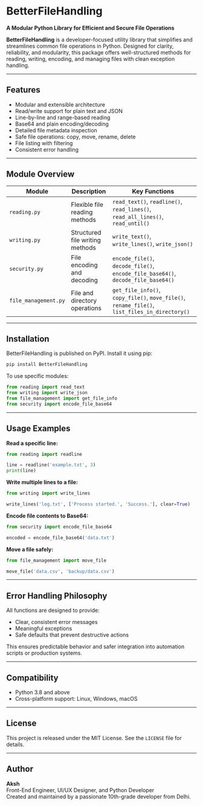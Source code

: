 # BetterFileHandling  
**A Modular Python Library for Efficient and Secure File Operations**

**BetterFileHandling** is a developer-focused utility library that simplifies and streamlines common file operations in Python. Designed for clarity, reliability, and modularity, this package offers well-structured methods for reading, writing, encoding, and managing files with clean exception handling.

---

## Features

- Modular and extensible architecture  
- Read/write support for plain text and JSON  
- Line-by-line and range-based reading  
- Base64 and plain encoding/decoding  
- Detailed file metadata inspection  
- Safe file operations: copy, move, rename, delete  
- File listing with filtering  
- Consistent error handling

---

## Module Overview

| Module | Description | Key Functions |
|--------|-------------|----------------|
| `reading.py` | Flexible file reading methods | `read_text()`, `readline()`, `read_lines()`, `read_all_lines()`, `read_until()` |
| `writing.py` | Structured file writing methods | `write_text()`, `write_lines()`, `write_json()` |
| `security.py` | File encoding and decoding | `encode_file()`, `decode_file()`, `encode_file_base64()`, `decode_file_base64()` |
| `file_management.py` | File and directory operations | `get_file_info()`, `copy_file()`, `move_file()`, `rename_file()`, `list_files_in_directory()` |

---

## Installation

BetterFileHandling is published on PyPI. Install it using pip:

```bash
pip install BetterFileHandling
```

To use specific modules:

```python
from reading import read_text
from writing import write_json
from file_management import get_file_info
from security import encode_file_base64
```

---

## Usage Examples

**Read a specific line:**
```python
from reading import readline

line = readline('example.txt', 3)
print(line)
```

**Write multiple lines to a file:**
```python
from writing import write_lines

write_lines('log.txt', ['Process started.', 'Success.'], clear=True)
```

**Encode file contents to Base64:**
```python
from security import encode_file_base64

encoded = encode_file_base64('data.txt')
```

**Move a file safely:**
```python
from file_management import move_file

move_file('data.csv', 'backup/data.csv')
```

---

## Error Handling Philosophy

All functions are designed to provide:

- Clear, consistent error messages  
- Meaningful exceptions  
- Safe defaults that prevent destructive actions  

This ensures predictable behavior and safer integration into automation scripts or production systems.

---

## Compatibility

- Python 3.8 and above  
- Cross-platform support: Linux, Windows, macOS

---

## License

This project is released under the MIT License. See the `LICENSE` file for details.

---

## Author

**Aksh**  
Front-End Engineer, UI/UX Designer, and Python Developer  
Created and maintained by a passionate 10th-grade developer from Delhi.
